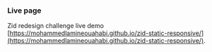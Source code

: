 ### Live page

Zid redesign challenge live demo [https://mohammedlamineouahabi.github.io/zid-static-responsive/](https://mohammedlamineouahabi.github.io/zid-static-responsive/).
